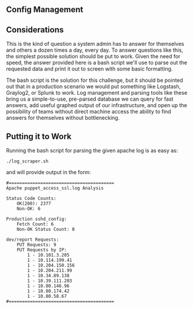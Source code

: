 Config Management
-----------------

## Considerations

This is the kind of question a system admin has to answer for themselves and others a dozen times a day, every day. To answer
questions like this, the simplest possible solution should be put to work. Given the need for speed, the answer provided here
is a bash script we'll use to parse out the requested data and print it out to screen with some basic formatting.

The bash script is the solution for this challenge, but it should be pointed out that in a production scenario we would put 
something like Logstash, Graylog2, or Splunk to work.  Log management and parsing tools like these bring us a simple-to-use,
pre-parsed database we can query for fast answers, add useful graphed output of our infrastructure, and open up the possibility
of teams without direct machine access the ability to find answers for themselves without bottlenecking.

## Putting it to Work
Running the bash script for parsing the given apache log is as easy as:

```
./log_scraper.sh
```

and will provide output in the form:
```
#========================================
Apache puppet_access_ssl.log Analysis

Status Code Counts:
    OK(200): 2377
    Non-OK: 6

Production sshd_config:
    Fetch Count: 6
    Non-OK Status Count: 0

dev/report Requests:
    PUT Requests: 9
    PUT Requests by IP:
        1 - 10.101.3.205
        1 - 10.114.199.41
        1 - 10.204.150.156
        1 - 10.204.211.99
        1 - 10.34.89.138
        1 - 10.39.111.203
        1 - 10.80.146.96
        1 - 10.80.174.42
        1 - 10.80.58.67
#========================================
```
